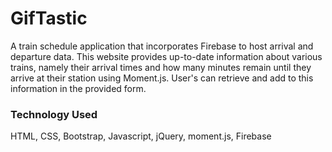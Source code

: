 # GifTastic

A train schedule application that incorporates Firebase to host arrival and departure data. This website provides up-to-date information about various trains, namely their arrival times and how many minutes remain until they arrive at their station using Moment.js. User's can retrieve and add to this information in the provided form. 

### Technology Used
HTML, CSS, Bootstrap, Javascript, jQuery, moment.js, Firebase
